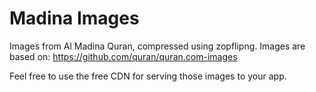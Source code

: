 # Madina Images
Images from Al Madina Quran, compressed using zopflipng.
Images are based on: https://github.com/quran/quran.com-images

Feel free to use the free CDN for serving those images to your app.
